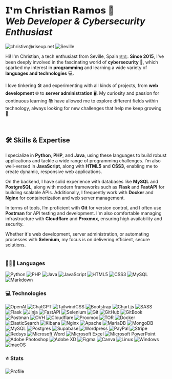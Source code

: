 # 𝗜❜𝗺 𝗖𝗵𝗿𝗶𝘀𝘁𝗶𝗮𝗻 𝗥𝗮𝗺𝗼𝘀 👋 <br> _Web Developer & Cybersecurity Enthusiast_

![christivn@riseup.net](https://img.shields.io/badge/christivn@riseup.net-000?style=for-the-badge&logoColor=white)
![Seville](https://img.shields.io/badge/🌍%20Seville-000?style=for-the-badge&logoColor=white)

Hi! I'm Christian, a tech enthusiast from Seville, Spain 🇪🇸. **Since 2015**, I've been deeply involved in the fascinating world of **cybersecurity** 🔐, which sparked my interest in **programming** and learning a wide variety of **languages and technologies** 💻.

I love tinkering 🛠️ and experimenting with all kinds of projects, from **web development** 🌐 to **server administration** 🖥️. My curiosity and passion for continuous learning 📚 have allowed me to explore different fields within technology, always looking for new challenges that help me keep growing 🚀.

<br>

## 🛠️ Skills & Expertise

I specialize in **Python**, **PHP**, and **Java**, using these languages to build robust applications and tackle a wide range of programming challenges. I’m also well-versed in **JavaScript**, along with **HTML5** and **CSS3**, enabling me to create dynamic, responsive web applications.

On the backend, I have solid experience with databases like **MySQL** and **PostgreSQL**, along with modern frameworks such as **Flask** and **FastAPI** for building scalable APIs. Additionally, I frequently work with **Docker** and **Nginx** for containerization and web server management.

In terms of tools, I’m proficient with **Git** for version control, and I often use **Postman** for API testing and development. I'm also comfortable managing infrastructure with **Cloudflare** and **Proxmox**, ensuring high availability and security.

Whether it's web development, server administration, or automating processes with **Selenium**, my focus is on delivering efficient, secure solutions.

#

### 👨🏻‍💻 Languages

![Python](https://img.shields.io/badge/python-3670A0?style=for-the-badge&logo=python&logoColor=ffdd54)
![PHP](https://img.shields.io/badge/php-%23777BB4.svg?style=for-the-badge&logo=php&logoColor=white)
![Java](https://img.shields.io/badge/java-%23ED8B00.svg?style=for-the-badge&logo=openjdk&logoColor=white)
![JavaScript](https://img.shields.io/badge/javascript-%23323330.svg?style=for-the-badge&logo=javascript&logoColor=%23F7DF1E)
![HTML5](https://img.shields.io/badge/html5-%23E34F26.svg?style=for-the-badge&logo=html5&logoColor=white)
![CSS3](https://img.shields.io/badge/css3-%231572B6.svg?style=for-the-badge&logo=css3&logoColor=white)
![MySQL](https://img.shields.io/badge/sql-4479A1.svg?style=for-the-badge&logo=mysql&logoColor=white)
![Markdown](https://img.shields.io/badge/markdown-%23000000.svg?style=for-the-badge&logo=markdown&logoColor=white)

### 💻 Technologies

![OpenAI](https://img.shields.io/badge/OpenAI-000?style=for-the-badge&logo=openai&logoColor=white)
![ChatGPT](https://img.shields.io/badge/chatGPT-74aa9c?style=for-the-badge&logo=openai&logoColor=white)
![TailwindCSS](https://img.shields.io/badge/tailwindcss-%2338B2AC.svg?style=for-the-badge&logo=tailwind-css&logoColor=white)
![Bootstrap](https://img.shields.io/badge/bootstrap-%238511FA.svg?style=for-the-badge&logo=bootstrap&logoColor=white)
![Chart.js](https://img.shields.io/badge/chart.js-F5788D.svg?style=for-the-badge&logo=chart.js&logoColor=white)
![SASS](https://img.shields.io/badge/SASS-hotpink.svg?style=for-the-badge&logo=SASS&logoColor=white)
![Flask](https://img.shields.io/badge/flask-%23000.svg?style=for-the-badge&logo=flask&logoColor=white)
![Jinja](https://img.shields.io/badge/jinja-f0f0f0.svg?style=for-the-badge&logo=jinja&logoColor=black)
![FastAPI](https://img.shields.io/badge/FastAPI-005571?style=for-the-badge&logo=fastapi)
![Selenium](https://img.shields.io/badge/-selenium-%43B02A?style=for-the-badge&logo=selenium&logoColor=white)
![Git](https://img.shields.io/badge/git-%23F05033.svg?style=for-the-badge&logo=git&logoColor=white)
![GitHub](https://img.shields.io/badge/github-%23121011.svg?style=for-the-badge&logo=github&logoColor=white)
![GitBook](https://img.shields.io/badge/GitBook-%23000000.svg?style=for-the-badge&logo=gitbook&logoColor=white)
![Postman](https://img.shields.io/badge/Postman-FF6C37?style=for-the-badge&logo=postman&logoColor=white)
![OVH](https://img.shields.io/badge/ovh-%23123F6D.svg?style=for-the-badge&logo=ovh&logoColor=#123F6D)
![Cloudflare](https://img.shields.io/badge/Cloudflare-F38020?style=for-the-badge&logo=Cloudflare&logoColor=white)
![Proxmox](https://img.shields.io/badge/proxmox-proxmox?style=for-the-badge&logo=proxmox&logoColor=%23E57000&labelColor=%232b2a33&color=%232b2a33)
![TOR](https://img.shields.io/badge/tor-%237E4798.svg?style=for-the-badge&logo=tor-project&logoColor=white)
![Docker](https://img.shields.io/badge/docker-%230db7ed.svg?style=for-the-badge&logo=docker&logoColor=white)
![ElasticSearch](https://img.shields.io/badge/-ElasticSearch-005571?style=for-the-badge&logo=elasticsearch)
![Kibana](https://img.shields.io/badge/Kibana-005571?style=for-the-badge&logo=Kibana&logoColor=white)
![Nginx](https://img.shields.io/badge/nginx-%23009639.svg?style=for-the-badge&logo=nginx&logoColor=white)
![Apache](https://img.shields.io/badge/apache-%23D42029.svg?style=for-the-badge&logo=apache&logoColor=white)
![MariaDB](https://img.shields.io/badge/MariaDB-003545?style=for-the-badge&logo=mariadb&logoColor=white)
![MongoDB](https://img.shields.io/badge/MongoDB-%234ea94b.svg?style=for-the-badge&logo=mongodb&logoColor=white)
![MySQL](https://img.shields.io/badge/mysql-4479A1.svg?style=for-the-badge&logo=mysql&logoColor=white)
![Postgres](https://img.shields.io/badge/postgres-%23316192.svg?style=for-the-badge&logo=postgresql&logoColor=white)
![Supabase](https://img.shields.io/badge/Supabase-3ECF8E?style=for-the-badge&logo=supabase&logoColor=white)
![Wordpress](https://img.shields.io/badge/Wordpress-21759B?style=for-the-badge&logo=wordpress&logoColor=white)
![PayPal](https://img.shields.io/badge/PayPal-00457C?style=for-the-badge&logo=paypal&logoColor=white)
![Stripe](https://img.shields.io/badge/Stripe-5469d4?style=for-the-badge&logo=stripe&logoColor=ffffff)
![Redsys](https://img.shields.io/badge/Redsys-F96854?style=for-the-badge&logoColor=white)
![Microsoft Word](https://img.shields.io/badge/Microsoft_Word-2B579A?style=for-the-badge&logo=microsoft-word&logoColor=white)
![Microsoft Excel](https://img.shields.io/badge/Microsoft_Excel-217346?style=for-the-badge&logo=microsoft-excel&logoColor=white)
![Microsoft PowerPoint](https://img.shields.io/badge/Microsoft_PowerPoint-B7472A?style=for-the-badge&logo=microsoft-powerpoint&logoColor=white)
![Adobe Photoshop](https://img.shields.io/badge/adobe%20photoshop-%2331A8FF.svg?style=for-the-badge&logo=adobe%20photoshop&logoColor=white)
![Adobe XD](https://img.shields.io/badge/Adobe%20XD-470137?style=for-the-badge&logo=Adobe%20XD&logoColor=#FF61F6)
![Figma](https://img.shields.io/badge/figma-%23F24E1E.svg?style=for-the-badge&logo=figma&logoColor=white)
![Canva](https://img.shields.io/badge/Canva-%2300C4CC.svg?style=for-the-badge&logo=Canva&logoColor=white)
![Linux](https://img.shields.io/badge/Linux-FCC624?style=for-the-badge&logo=linux&logoColor=black)
![Windows](https://img.shields.io/badge/Windows-0078D6?style=for-the-badge&logo=windows&logoColor=white)
![macOS](https://img.shields.io/badge/mac%20os-000000?style=for-the-badge&logo=macos&logoColor=F0F0F0)

### ⭐ Stats

![Profile](https://github-profile-trophy.vercel.app/?username=christivn&no-frame=true&no-bg=true&column=7&margin-w=15&margin-h=15)
